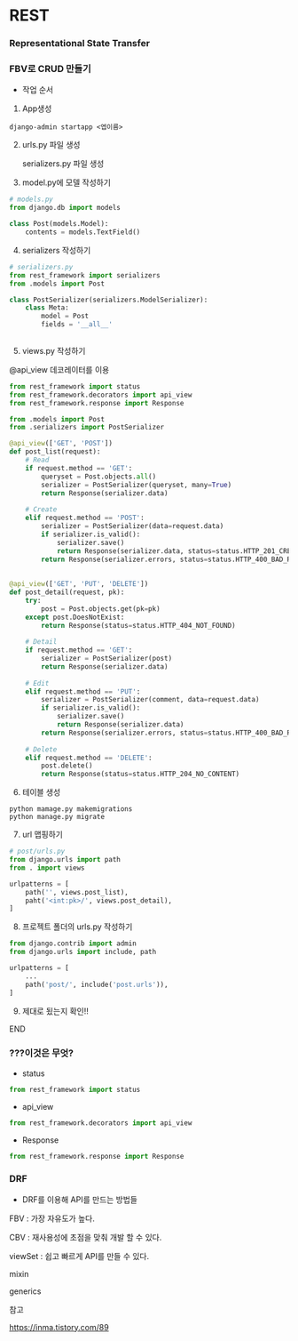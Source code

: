 # REST

### Representational State Transfer



### FBV로 CRUD 만들기

- 작업 순서

1. App생성

```
django-admin startapp <엡이름>
```



2. urls.py 파일 생성

   serializers.py 파일 생성



3. model.py에 모델 작성하기

```python
# models.py
from django.db import models

class Post(models.Model):
	contents = models.TextField()
```



4. serializers 작성하기

```python
# serializers.py
from rest_framework import serializers
from .models import Post

class PostSerializer(serializers.ModelSerializer):
	class Meta:
		model = Post
		fields = '__all__'
			
```



5. views.py 작성하기

@api_view 데코레이터를 이용

```python
from rest_framework import status
from rest_framework.decorators import api_view
from rest_framework.response import Response

from .models import Post
from .serializers import PostSerializer

@api_view(['GET', 'POST'])
def post_list(request):
    # Read
    if request.method == 'GET':
        queryset = Post.objects.all()
        serializer = PostSerializer(queryset, many=True)
        return Response(serializer.data)
    
    # Create
    elif request.method == 'POST':
        serializer = PostSerializer(data=request.data)
        if serializer.is_valid():
            serializer.save()
            return Response(serializer.data, status=status.HTTP_201_CREATE)
        return Response(serializer.errors, status=status.HTTP_400_BAD_REQUEST)
    
    
@api_view(['GET', 'PUT', 'DELETE'])
def post_detail(request, pk):
    try:
        post = Post.objects.get(pk=pk)
    except post.DoesNotExist:
        return Response(status=status.HTTP_404_NOT_FOUND)
    
	# Detail
    if request.method == 'GET':
        serializer = PostSerializer(post)
        return Response(serializer.data)
    
    # Edit
    elif request.method == 'PUT':
        serializer = PostSerializer(comment, data=request.data)
        if serializer.is_valid():
            serializer.save()
            return Response(serializer.data)
        return Response(serializer.errors, status=status.HTTP_400_BAD_REQUEST)
    
    # Delete
    elif request.method == 'DELETE':
        post.delete()
        return Response(status=status.HTTP_204_NO_CONTENT)
```



6. 테이블 생성

```
python mamage.py makemigrations
python manage.py migrate
```



7. url 맵핑하기

```python
# post/urls.py
from django.urls import path
from . import views

urlpatterns = [
	path('', views.post_list),
	paht('<int:pk>/', views.post_detail),
]
```



8. 프로젝트 폴더의 urls.py 작성하기

```python
from django.contrib import admin
from django.urls import include, path

urlpatterns = [
	...
	path('post/', include('post.urls')),
]
```



9. 제대로 됬는지 확인!!

END



### ???이것은 무엇?

- status

```python
from rest_framework import status
```





- api_view

```python
from rest_framework.decorators import api_view
```



- Response

```python
from rest_framework.response import Response
```





### DRF

- DRF를 이용해 API를 만드는 방법들

FBV : 가장 자유도가 높다.

CBV : 재사용성에 초점을 맞춰 개발 할 수 있다.

viewSet : 쉽고 빠르게 API를 만들 수 있다.

mixin

generics













참고

https://inma.tistory.com/89